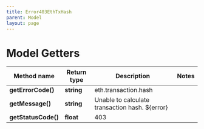 ```yaml
---
title: Error403EthTxHash
parent: Model
layout: page
---
```


# Model Getters

Method name | Return type | Description | Notes
------------ | ------------- | ------------- | -------------
**getErrorCode()** | **string** | eth.transaction.hash |
**getMessage()** | **string** | Unable to calculate transaction hash. ${error} |
**getStatusCode()** | **float** | 403 |

